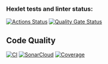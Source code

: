 ### Hexlet tests and linter status:
[![Actions Status](https://github.com/Liudmila198/frontend-project-46/actions/workflows/hexlet-check.yml/badge.svg)](https://github.com/Liudmila198/frontend-project-46/actions)
[![Quality Gate Status](https://sonarcloud.io/api/project_badges/measure?project=Liudmila198_frontend-project-46&metric=alert_status)][def]
## Code Quality
[![CI](https://github.com/Liudmila198/frontend-project-46/actions/workflows/ci.yml/badge.svg)](https://github.com/Liudmila198/frontend-project-46/actions)
[![SonarCloud](https://sonarcloud.io/api/project_badges/measure?project=Liudmila198_frontend-project-46&metric=alert_status)][def]
[![Coverage](https://sonarcloud.io/api/project_badges/measure?project=Liudmila198_frontend-project-46&metric=coverage)][def]

[def]: https://sonarcloud.io/summary/new_code?id=Liudmila198_frontend-project-46
